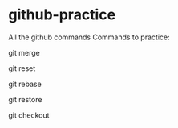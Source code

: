 # github-practice

All the github commands
Commands to practice:

git merge

git reset

git rebase

git restore

git checkout
